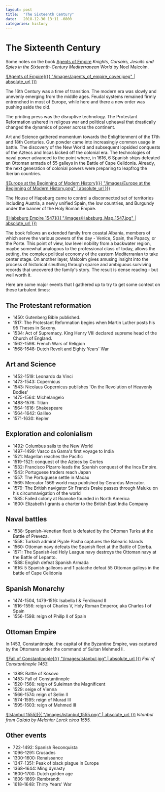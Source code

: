 ```yaml
---
layout: post
title:  "The Sixteenth Century"
date:   2018-12-30 13:11 -0800
categories: history
---
```


# The Sixteenth Century

Some notes on the book
[Agents of Empire](https://global.oup.com/academic/product/agents-of-empire-9780190262785)
_Knights, Corsairs, Jesuits and Spies in the Sixteenth-Century Mediterranean World_
by Noel Malcolm.

[![Agents of Empire]({{ "/images/agents_of_empire_cover.jpeg" | absolute_url }})](https://global.oup.com/academic/product/agents-of-empire-9780190262785)

The 16th Century was a time of transition. The modern era was slowly and unevenly emerging from the middle ages. Feudal systems remained firmly entrenched in most of Europe, while here and there a new order was pushing aside the old.

The printing press was the disruptive technology. The Protestant Reformation ushered in religous war and political upheaval that drastically changed the dynamics of power across the continent.

Art and Science gathered momentum towards the Enlightenment of the 17th and 18th Centuries. Gun powder came into increasingly common usage in battle. The discovery of the New World and subsequent lopsided conquests of the Aztecs and Incas kicked off the colonial era. The technologies of naval power advanced to the point where, in 1616, 6 Spanish ships defeated an Ottoman armada of 55 galleys in the Battle of Cape Celidonia. Already, the next generation of colonial powers were preparing to leapfrog the Iberian countries.

[![Europe at the Beginning of Modern History]({{ "/images/Europe at the Beginning of Modern History.png" | absolute_url }})](https://etc.usf.edu/maps/pages/3100/3164/3164.htm)

The House of Hapsburg came to control a disconnected set of territories including Austria, a newly unified Spain, the low countries, and Burgundy under the banner of the Holy Roman Empire.

[![Habsburg Empire 1547]({{ "/images/Habsburg_Map_1547.jpg" | absolute_url }})](https://en.wikipedia.org/wiki/House_of_Habsburg)

The book follows an extended family from coastal Albania, members of which serve the various powers of the day - Venice, Spain, the Papacy, or the Porte. This point of view, low level nobility from a backwater region, maybe somewhat analogous to the professional class of today, allows the setting, the complex political economy of the eastern Mediterranian to take center stage. On another layer, Malcolm gives amusing insight into the process of historical sleuthing through sparse and ambiguous surviving records that uncovered the family's story. The result is dense reading - but well worth it.

Here are some major events that I gathered up to try to get some context on these turbulent times:


## The Protestant reformation

* 1450: Gutenberg Bible published.
* 1517: The Protestant Reformation begins when Martin Luther posts his 95 Theses in Saxony.
* 1534: Act of Supremacy. King Henry VIII declared supreme head of the Church of England.
* 1562-1598: French Wars of Religion
* 1568-1648: Dutch Revolt and Eighty Years' War


## Art and Science

* 1452-1519: Leonardo da Vinci
* 1473-1543: Copernicus
* 1543: Nicolaus Copernicus publishes 'On the Revolution of Heavenly Bodies'
* 1475-1564: Michelangelo
* 1488-1576: Titian
* 1564-1616: Shakespeare
* 1564-1642: Galileo
* 1571-1630: Kepler


## Exploration and colonialism

* 1492: Columbus sails to the New World
* 1497–1499: Vasco da Gama's first voyage to India
* 1521: Magellan reaches the Pacific
* 1519-1521: conquest of the Aztecs by Cortes
* 1532: Francisco Pizarro leads the Spanish conquest of the Inca Empire.
* 1543: Portuguese traders reach Japan
* 1557: The Portuguese settle in Macau
* 1569: Mercator 1569 world map published by Gerardus Mercator.
* 1579: The British navigator Sir Francis Drake passes through Maluku on his circumnavigation of the world
* 1585: Failed colony at Roanoke founded in North America
* 1600: Elizabeth I grants a charter to the British East India Company


## Naval battles

* 1538: Spanish–Venetian fleet is defeated by the Ottoman Turks at the Battle of Preveza.
* 1558: Turkish admiral Piyale Pasha captures the Balearic Islands
* 1560: Ottoman navy defeats the Spanish fleet at the Battle of Djerba.
* 1571: The Spanish-led Holy League navy destroys the Ottoman navy at the Battle of Lepanto.
* 1588: English defeat Spanish Armada
* 1616: 5 Spanish galleons and 1 patache defeat 55 Ottoman galleys in the battle of Cape Celidonia


## Spanish Monarchy

* 1474-1504, 1479-1516: Isabella I & Ferdinand II
* 1516-1556: reign of Charles V, Holy Roman Emperor, aka Charles I of Spain
* 1556-1598: reign of Philip II of Spain


## Ottoman Empire

In 1453, Constantinople, the capital of the Byzantine Empire, was captured by the Ottomans under the command of Sultan Mehmed II.

[![Fall of Constantinople]({{ "/images/istanbul.jpg" | absolute_url }})](https://etc.usf.edu/maps/pages/3100/3164/3164.htm) _Fall of Constantinople 1453._

* 1389: Battle of Kosovo
* 1453: Fall of Constantinople
* 1520-1566: reign of Suleiman the Magnificent
* 1529: seige of Vienna
* 1566-1574: reign of Selim II
* 1574-1595: reign of Murad III
* 1595-1603: reign of Mehmed III

[![Istanbul 1555]({{ "/images/istanbul_1555.png" | absolute_url }})](https://etc.usf.edu/maps/pages/3100/3164/3164.htm) _Istanbul from Galata by Melchior Lorck circa 1555._


## Other events

* 722-1492: Spanish Reconquista
* 1096-1291: Crusades
* 1300-1600: Renaissance
* 1347-1351: Peak of black plague in Europe
* 1368–1644: Ming dynasty
* 1600-1700: Dutch golden age
* 1606–1669: Rembrandt
* 1618–1648: Thirty Years' War


 
